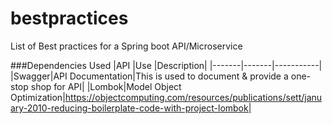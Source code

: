 # bestpractices

List of Best practices for a Spring boot API/Microservice

###Dependencies Used
|API    |Use    |Description|
|-------|-------|-----------|
|Swagger|API Documentation|This is used to document & provide a one-stop shop for API|
|Lombok|Model Object Optimization|https://objectcomputing.com/resources/publications/sett/january-2010-reducing-boilerplate-code-with-project-lombok|

